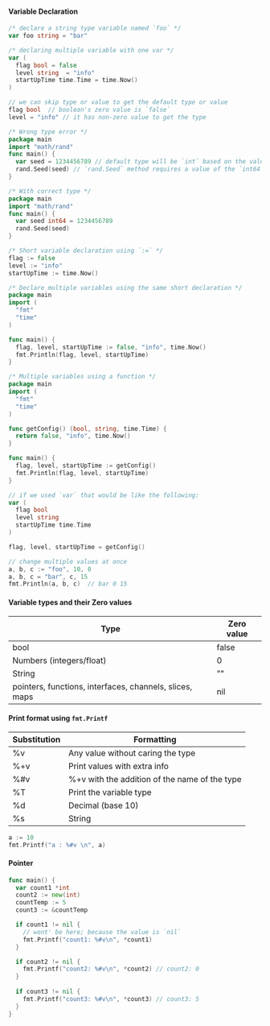 #### Variable Declaration
```go
/* declare a string type variable named `foo` */
var foo string = "bar"

/* declaring multiple variable with one var */
var ( 
  flag bool = false
  level string  = "info"
  startUpTime time.Time = time.Now()
) 

// we can skip type or value to get the default type or value
flag bool  // boolean's zero value is `false`
level = "info" // it has non-zero value to get the type

/* Wrong type error */
package main
import "math/rand"
func main() {
  var seed = 1234456789 // default type will be `int` based on the value
  rand.Seed(seed) // `rand.Seed` method requires a value of the `int64` type; Hence, it create an error
}

/* With correct type */
package main
import "math/rand"
func main() {
  var seed int64 = 1234456789
  rand.Seed(seed)
}

/* Short variable declaration using `:=` */
flag := false
level := "info"
startUpTime := time.Now()

/* Declare multiple variables using the same short declaration */
package main 
import ( 
  "fmt" 
  "time" 
) 

func main() { 
  flag, level, startUpTime := false, "info", time.Now() 
  fmt.Println(flag, level, startUpTime) 
}

/* Multiple variables using a function */
package main 
import ( 
  "fmt" 
  "time" 
)

func getConfig() (bool, string, time.Time) {
  return false, "info", time.Now()
}

func main() { 
  flag, level, startUpTime := getConfig() 
  fmt.Println(flag, level, startUpTime) 
}

// if we used `var` that would be like the following:
var ( 
  flag bool 
  level string 
  startUpTime time.Time 
)

flag, level, startUpTime = getConfig()

// change multiple values at once
a, b, c := "foo", 10, 0
a, b, c = "bar", c, 15
fmt.Println(a, b, c)  // bar 0 15
```


#### Variable types and their Zero values

| Type                     | Zero value    |
| ------------------------ | ------------- |
| bool                     | false         |
| Numbers (integers/float) | 0             |
| String                   | ""            |
| pointers, functions, interfaces, channels, slices, maps  | nil             |

#### Print format using `fmt.Printf`
| Substitution   | Formatting                        |
| -------------- | --------------------------------- |
| %v             | Any value without caring the type |
| %+v            | Print values with extra info      |
| %#v            | %+v with the addition of the name of the type |
| %T             | Print the variable type           |
| %d             | Decimal (base 10)                 |
| %s             | String                            |


```go
a := 10
fmt.Printf("a : %#v \n", a)
```

#### Pointer
```go
func main() { 
  var count1 *int
  count2 := new(int)
  countTemp := 5
  count3 := &countTemp

  if count1 != nil {
    // wont' be here; because the value is `nil`
    fmt.Printf("count1: %#v\n", *count1)
  }

  if count2 != nil {
    fmt.Printf("count2: %#v\n", *count2) // count2: 0
  }
  
  if count3 != nil {
    fmt.Printf("count3: %#v\n", *count3) // count3: 5
  }
}

```